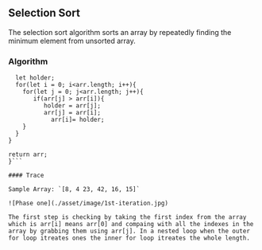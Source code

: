 
## Selection Sort

  The selection sort algorithm sorts an array by repeatedly finding the minimum element from unsorted array. 

### Algorithm

  ```const sort = (arr) => {
    let holder;
    for(let i = 0; i<arr.length; i++){
      for(let j = 0; j<arr.length; j++){
         if(arr[j] > arr[i]){
            holder = arr[j];
            arr[j] = arr[i];
              arr[i]= holder;
      }
    }
  }
  
  return arr;
}```

#### Trace

Sample Array: `[8, 4 23, 42, 16, 15]`

![Phase one](./asset/image/1st-iteration.jpg)

The first step is checking by taking the first index from the array which is arr[i] means arr[0] and compaing with all the indexes in the array by grabbing them using arr[j]. In a nested loop when the outer for loop itreates ones the inner for loop itreates the whole length.


